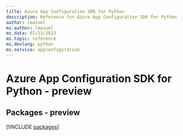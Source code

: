 ```yaml
---
title: Azure App Configuration SDK for Python
description: Reference for Azure App Configuration SDK for Python
author: lmazuel
ms.author: lmazuel
ms.data: 07/11/2023
ms.topic: reference
ms.devlang: python
ms.service: appconfiguration
---
```

# Azure App Configuration SDK for Python - preview
## Packages - preview
[!INCLUDE [packages](app-configuration-index.md)]
